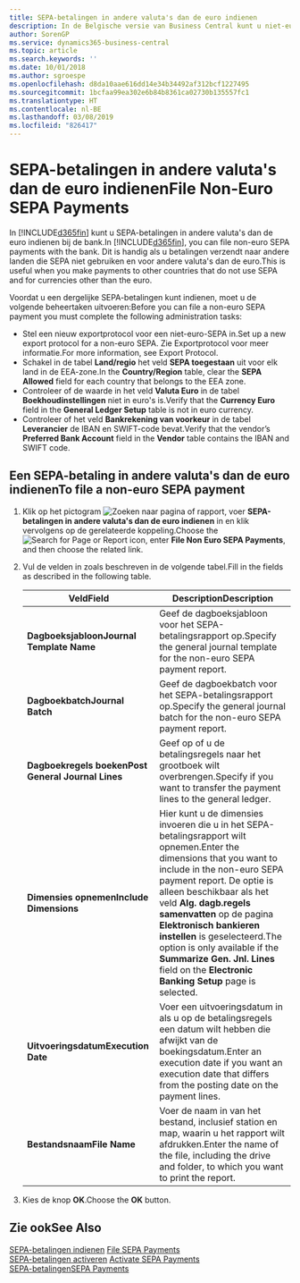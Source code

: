 ```yaml
---
title: SEPA-betalingen in andere valuta's dan de euro indienen
description: In de Belgische versie van Business Central kunt u niet-euro SEPA-betalingen bij de bank archiveren. Dit is handig als u betalingen verzendt naar andere landen die SEPA niet gebruiken en voor andere valuta's dan de euro.
author: SorenGP
ms.service: dynamics365-business-central
ms.topic: article
ms.search.keywords: ''
ms.date: 10/01/2018
ms.author: sgroespe
ms.openlocfilehash: d8da10aae616dd14e34b34492af312bcf1227495
ms.sourcegitcommit: 1bcfaa99ea302e6b84b8361ca02730b135557fc1
ms.translationtype: HT
ms.contentlocale: nl-BE
ms.lasthandoff: 03/08/2019
ms.locfileid: "826417"
---
```

# <a name="file-non-euro-sepa-payments"></a><span data-ttu-id="ea872-104">SEPA-betalingen in andere valuta's dan de euro indienen</span><span class="sxs-lookup"><span data-stu-id="ea872-104">File Non-Euro SEPA Payments</span></span>
<span data-ttu-id="ea872-105">In [!INCLUDE[d365fin](../../includes/d365fin_md.md)] kunt u SEPA-betalingen in andere valuta's dan de euro indienen bij de bank.</span><span class="sxs-lookup"><span data-stu-id="ea872-105">In [!INCLUDE[d365fin](../../includes/d365fin_md.md)], you can file non-euro SEPA payments with the bank.</span></span> <span data-ttu-id="ea872-106">Dit is handig als u betalingen verzendt naar andere landen die SEPA niet gebruiken en voor andere valuta's dan de euro.</span><span class="sxs-lookup"><span data-stu-id="ea872-106">This is useful when you make payments to other countries that do not use SEPA and for currencies other than the euro.</span></span>  

<span data-ttu-id="ea872-107">Voordat u een dergelijke SEPA-betalingen kunt indienen, moet u de volgende beheertaken uitvoeren:</span><span class="sxs-lookup"><span data-stu-id="ea872-107">Before you can file a non-euro SEPA payment you must complete the following administration tasks:</span></span>  

- <span data-ttu-id="ea872-108">Stel een nieuw exportprotocol voor een niet-euro-SEPA in.</span><span class="sxs-lookup"><span data-stu-id="ea872-108">Set up a new export protocol for a non-euro SEPA.</span></span> <span data-ttu-id="ea872-109">Zie Exportprotocol voor meer informatie.</span><span class="sxs-lookup"><span data-stu-id="ea872-109">For more information, see Export Protocol.</span></span>  
- <span data-ttu-id="ea872-110">Schakel in de tabel **Land/regio** het veld **SEPA toegestaan** uit voor elk land in de EEA-zone.</span><span class="sxs-lookup"><span data-stu-id="ea872-110">In the **Country/Region** table, clear the **SEPA Allowed** field for each country that belongs to the EEA zone.</span></span>  
- <span data-ttu-id="ea872-111">Controleer of de waarde in het veld **Valuta Euro** in de tabel **Boekhoudinstellingen** niet in euro's is.</span><span class="sxs-lookup"><span data-stu-id="ea872-111">Verify that the **Currency Euro** field in the **General Ledger Setup** table is not in euro currency.</span></span>  
- <span data-ttu-id="ea872-112">Controleer of het veld **Bankrekening van voorkeur** in de tabel **Leverancier** de IBAN en SWIFT-code bevat.</span><span class="sxs-lookup"><span data-stu-id="ea872-112">Verify that the vendor’s **Preferred Bank Account** field in the **Vendor** table contains the IBAN and SWIFT code.</span></span>  

## <a name="to-file-a-non-euro-sepa-payment"></a><span data-ttu-id="ea872-113">Een SEPA-betaling in andere valuta's dan de euro indienen</span><span class="sxs-lookup"><span data-stu-id="ea872-113">To file a non-euro SEPA payment</span></span>  

1.  <span data-ttu-id="ea872-114">Klik op het pictogram ![Zoeken naar pagina of rapport](../../media/ui-search/search_small.png "Pictogram Zoeken naar pagina of rapport"), voer **SEPA-betalingen in andere valuta's dan de euro indienen** in en klik vervolgens op de gerelateerde koppeling.</span><span class="sxs-lookup"><span data-stu-id="ea872-114">Choose the ![Search for Page or Report](../../media/ui-search/search_small.png "Search for Page or Report icon") icon, enter **File Non Euro SEPA Payments**, and then choose the related link.</span></span>  
2.  <span data-ttu-id="ea872-115">Vul de velden in zoals beschreven in de volgende tabel.</span><span class="sxs-lookup"><span data-stu-id="ea872-115">Fill in the fields as described in the following table.</span></span>  

    |<span data-ttu-id="ea872-116">Veld</span><span class="sxs-lookup"><span data-stu-id="ea872-116">Field</span></span>|<span data-ttu-id="ea872-117">Description</span><span class="sxs-lookup"><span data-stu-id="ea872-117">Description</span></span>|  
    |---------------------------------|---------------------------------------|  
    |<span data-ttu-id="ea872-118">**Dagboeksjabloon**</span><span class="sxs-lookup"><span data-stu-id="ea872-118">**Journal Template Name**</span></span>|<span data-ttu-id="ea872-119">Geef de dagboeksjabloon voor het SEPA-betalingsrapport op.</span><span class="sxs-lookup"><span data-stu-id="ea872-119">Specify the general journal template for the non-euro SEPA payment report.</span></span>|  
    |<span data-ttu-id="ea872-120">**Dagboekbatch**</span><span class="sxs-lookup"><span data-stu-id="ea872-120">**Journal Batch**</span></span>|<span data-ttu-id="ea872-121">Geef de dagboekbatch voor het SEPA-betalingsrapport op.</span><span class="sxs-lookup"><span data-stu-id="ea872-121">Specify the general journal batch for the non-euro SEPA payment report.</span></span>|  
    |<span data-ttu-id="ea872-122">**Dagboekregels boeken**</span><span class="sxs-lookup"><span data-stu-id="ea872-122">**Post General Journal Lines**</span></span>|<span data-ttu-id="ea872-123">Geef op of u de betalingsregels naar het grootboek wilt overbrengen.</span><span class="sxs-lookup"><span data-stu-id="ea872-123">Specify if you want to transfer the payment lines to the general ledger.</span></span>|  
    |<span data-ttu-id="ea872-124">**Dimensies opnemen**</span><span class="sxs-lookup"><span data-stu-id="ea872-124">**Include Dimensions**</span></span>|<span data-ttu-id="ea872-125">Hier kunt u de dimensies invoeren die u in het SEPA-betalingsrapport wilt opnemen.</span><span class="sxs-lookup"><span data-stu-id="ea872-125">Enter the dimensions that you want to include in the non-euro SEPA payment report.</span></span> <span data-ttu-id="ea872-126">De optie is alleen beschikbaar als het veld **Alg. dagb.regels samenvatten** op de pagina **Elektronisch bankieren instellen** is geselecteerd.</span><span class="sxs-lookup"><span data-stu-id="ea872-126">The option is only available if the **Summarize Gen. Jnl. Lines** field on the **Electronic Banking Setup** page is selected.</span></span>|  
    |<span data-ttu-id="ea872-127">**Uitvoeringsdatum**</span><span class="sxs-lookup"><span data-stu-id="ea872-127">**Execution Date**</span></span>|<span data-ttu-id="ea872-128">Voer een uitvoeringsdatum in als u op de betalingsregels een datum wilt hebben die afwijkt van de boekingsdatum.</span><span class="sxs-lookup"><span data-stu-id="ea872-128">Enter an execution date if you want an execution date that differs from the posting date on the payment lines.</span></span>|  
    |<span data-ttu-id="ea872-129">**Bestandsnaam**</span><span class="sxs-lookup"><span data-stu-id="ea872-129">**File Name**</span></span>|<span data-ttu-id="ea872-130">Voer de naam in van het bestand, inclusief station en map, waarin u het rapport wilt afdrukken.</span><span class="sxs-lookup"><span data-stu-id="ea872-130">Enter the name of the file, including the drive and folder, to which you want to print the report.</span></span>|  

3.  <span data-ttu-id="ea872-131">Kies de knop **OK**.</span><span class="sxs-lookup"><span data-stu-id="ea872-131">Choose the **OK** button.</span></span>  

## <a name="see-also"></a><span data-ttu-id="ea872-132">Zie ook</span><span class="sxs-lookup"><span data-stu-id="ea872-132">See Also</span></span>  
 <span data-ttu-id="ea872-133">[SEPA-betalingen indienen](how-to-file-sepa-payments.md) </span><span class="sxs-lookup"><span data-stu-id="ea872-133">[File SEPA Payments](how-to-file-sepa-payments.md) </span></span>  
 <span data-ttu-id="ea872-134">[SEPA-betalingen activeren](how-to-activate-sepa-payments.md) </span><span class="sxs-lookup"><span data-stu-id="ea872-134">[Activate SEPA Payments](how-to-activate-sepa-payments.md) </span></span>  
 [<span data-ttu-id="ea872-135">SEPA-betalingen</span><span class="sxs-lookup"><span data-stu-id="ea872-135">SEPA Payments</span></span>](sepa-payments.md)
